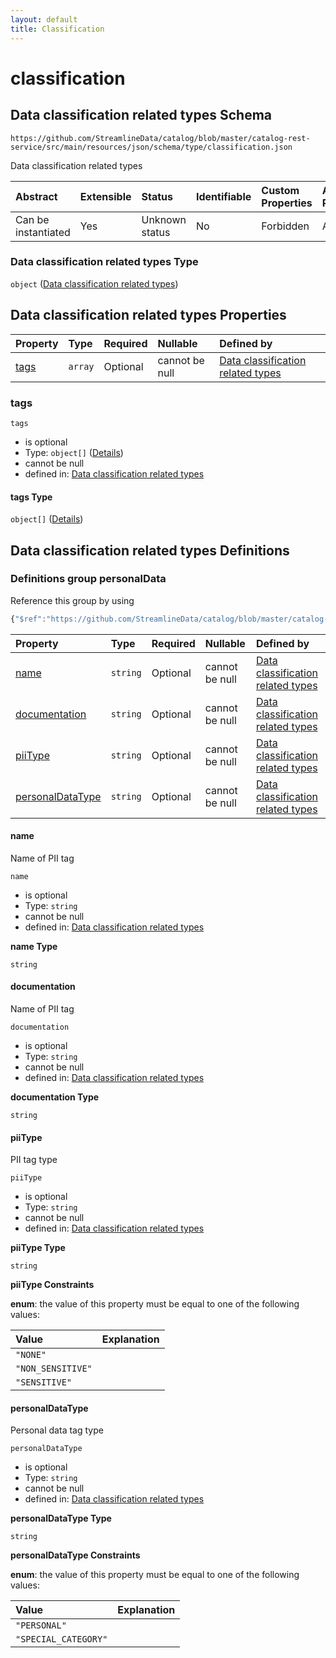 ```yaml
---
layout: default
title: Classification
---
```


# classification

## Data classification related types Schema

```text
https://github.com/StreamlineData/catalog/blob/master/catalog-rest-service/src/main/resources/json/schema/type/classification.json
```

Data classification related types

| Abstract | Extensible | Status | Identifiable | Custom Properties | Additional Properties | Access Restrictions | Defined In |
| :--- | :--- | :--- | :--- | :--- | :--- | :--- | :--- |
| Can be instantiated | Yes | Unknown status | No | Forbidden | Allowed | none | [classification.json](classification.md) |

### Data classification related types Type

`object` \([Data classification related types](classification.md)\)

## Data classification related types Properties

| Property | Type | Required | Nullable | Defined by |
| :--- | :--- | :--- | :--- | :--- |
| [tags](classification.md#tags) | `array` | Optional | cannot be null | [Data classification related types](classification-properties-tags.md) |

### tags

`tags`

* is optional
* Type: `object[]` \([Details](classification-definitions-personaldata.md)\)
* cannot be null
* defined in: [Data classification related types](classification-properties-tags.md)

#### tags Type

`object[]` \([Details](classification-definitions-personaldata.md)\)

## Data classification related types Definitions

### Definitions group personalData

Reference this group by using

```javascript
{"$ref":"https://github.com/StreamlineData/catalog/blob/master/catalog-rest-service/src/main/resources/json/schema/type/classification.json#/definitions/personalData"}
```

| Property | Type | Required | Nullable | Defined by |
| :--- | :--- | :--- | :--- | :--- |
| [name](classification.md#name) | `string` | Optional | cannot be null | [Data classification related types](classification-definitions-personaldata-properties-name.md) |
| [documentation](classification.md#documentation) | `string` | Optional | cannot be null | [Data classification related types](classification-definitions-personaldata-properties-documentation.md) |
| [piiType](classification.md#piitype) | `string` | Optional | cannot be null | [Data classification related types](classification-definitions-personaldata-properties-piitype.md) |
| [personalDataType](classification.md#personaldatatype) | `string` | Optional | cannot be null | [Data classification related types](classification-definitions-personaldata-properties-personaldatatype.md) |

#### name

Name of PII tag

`name`

* is optional
* Type: `string`
* cannot be null
* defined in: [Data classification related types](classification-definitions-personaldata-properties-name.md)

**name Type**

`string`

#### documentation

Name of PII tag

`documentation`

* is optional
* Type: `string`
* cannot be null
* defined in: [Data classification related types](classification-definitions-personaldata-properties-documentation.md)

**documentation Type**

`string`

#### piiType

PII tag type

`piiType`

* is optional
* Type: `string`
* cannot be null
* defined in: [Data classification related types](classification-definitions-personaldata-properties-piitype.md)

**piiType Type**

`string`

**piiType Constraints**

**enum**: the value of this property must be equal to one of the following values:

| Value | Explanation |
| :--- | :--- |
| `"NONE"` |  |
| `"NON_SENSITIVE"` |  |
| `"SENSITIVE"` |  |

#### personalDataType

Personal data tag type

`personalDataType`

* is optional
* Type: `string`
* cannot be null
* defined in: [Data classification related types](classification-definitions-personaldata-properties-personaldatatype.md)

**personalDataType Type**

`string`

**personalDataType Constraints**

**enum**: the value of this property must be equal to one of the following values:

| Value | Explanation |
| :--- | :--- |
| `"PERSONAL"` |  |
| `"SPECIAL_CATEGORY"` |  |

